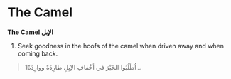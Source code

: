 The Camel
=========

**The Camel الإبل**

1. Seek goodness in the hoofs of the camel when driven away and when
coming back.

> 1ـ اُطْلُبُوا الخَيْرَ في أخْفافِ الإبِلِ طارِدَةً ووارِدَةً.



